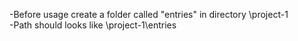 -Before usage create a folder called "entries" in directory \project-1\
-Path should looks like \project-1\entries
